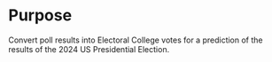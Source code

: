 # Purpose
Convert poll results into Electoral College votes for a prediction of the results of the 2024 US Presidential Election.

